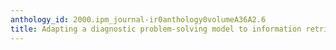 ```yaml
---
anthology_id: 2000.ipm_journal-ir0anthology0volumeA36A2.6
title: Adapting a diagnostic problem-solving model to information retrieval
---
```

